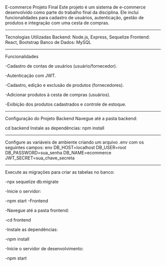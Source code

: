 E-commerce Projeto Final
Este projeto é um sistema de e-commerce desenvolvido como parte do trabalho final da disciplina. Ele inclui funcionalidades para cadastro de usuários, autenticação, gestão de produtos e integração com uma cesta de compras.
  ------ ------- ------ -------
Tecnologias Utilizadas
Backend: Node.js, Express, Sequelize
Frontend: React, Bootstrap
Banco de Dados: MySQL
 ------ ------- ------ -------
Funcionalidades

-Cadastro de contas de usuários (usuário/fornecedor).

-Autenticação com JWT.

-Cadastro, edição e exclusão de produtos (fornecedores).

-Adicionar produtos à cesta de compras (usuários).

-Exibição dos produtos cadastrados e controle de estoque.
 ------ ------- ------ -------
Configuração do Projeto
Backend
Navegue até a pasta backend:

cd backend
Instale as dependências:
npm install
 ------ ------- ------ -------
Configure as variáveis de ambiente criando um arquivo .env com os seguintes campos:
env
DB_HOST=localhost
DB_USER=root
DB_PASSWORD=sua_senha
DB_NAME=ecommerce
JWT_SECRET=sua_chave_secreta
 ------ ------- ------ -------
Execute as migrações para criar as tabelas no banco:

-npx sequelize db:migrate 

-Inicie o servidor:

-npm start
-Frontend

-Navegue até a pasta frontend:

-cd frontend

-Instale as dependências:

-npm install

-Inicie o servidor de desenvolvimento:

-npm start
